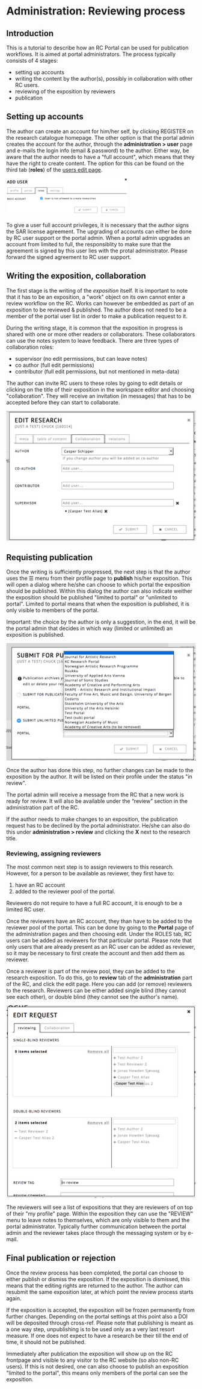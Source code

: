 # Administration: Reviewing process

## Introduction

This is a tutorial to describe how an RC Portal can be used for publication workflows. It is aimed at portal administrators.
The process typically consists of 4 stages: 

* setting up accounts
* writing the content by the author(s), possibly in collaboration with other RC users.
* reviewing of the exposition by reviewers
* publication 

## Setting up accounts

The author can create an account for him/her self, by clicking REGISTER on the research catalogue homepage. The other option is that the portal admin creates the account for the author, through the __administration > user__ page and e-mails the login info (email & password) to the author. Either way, be aware that the author needs to have a "full account", which means that they have the right to create content. The option for this can be found on the third tab (__roles__) of the [users edit page](#user-page "user edit page"). 

![edit user roles dialog](images/user-roles.png "Image showing edit user roles dialog")

To give a user full account privileges, it is necessary that the author signs the SAR license agreement. The upgrading of accounts can either be done by RC user support or the portal admin. When a portal admin upgrades an account from limited to full, the responsiblity to make sure that the agreement is signed by this user lies with the protal administrator. Please forward the signed agreement to RC user support.

## Writing the exposition, collaboration

The first stage is the writing of the *exposition* itself. It is important to note that it has to be an exposition, a "work" object on its own cannot enter a review workflow on the RC. Works can however be embedded as part of an exposition to be reviewed & published. The author does not need to be a member of the portal user list in order to make a publication request to it.

During the writing stage, it is common that the exposition in progress is shared with one or more other readers or collaborators. These collaborators can use the notes system to leave feedback. There are three types of collaboration roles:

- supervisor (no edit permissions, but can leave notes)
- co author (full edit permissions)
- contributor (full edit permissions, but not mentioned in meta-data)

The author can invite RC users to these roles by going to edit details or clicking on the title of their exposition in the workspace editor and choosing "collaboration". They will receive an invitation (in messages) that has to be accepted before they can start to collaborate.

![collaboration tab](images/collaboration.png "Image showing the collabration tab")

## Requisting publication

Once the writing is sufficiently progressed, the next step is that the author uses the ☰ menu from their profile page to __publish__ his/her exposition. This will open a dialog where he/she can choose to which portal the exposition should be published. Within this dialog the author can also indicate weither the exposition should be published "limited to portal" or "unlimited to portal". Limited to portal means that when the exposition is published, it is only visible to members of the portal.

Important: the choice by the author is only a suggestion, in the end, it will be the portal admin that  decides in which way (limited or unlimited) an exposition is published.

![publication dialog](images/submit-publication2.png "Image showing the publication tab")

Once the author has done this step, no further changes can be made to the exposition by the author. It will be listed on their profile under the status "in review". 

The portal admin will receive a message from the RC that a new work is ready for review. It will also be available under the “review” section in the administration part of the RC.

If the author needs to make changes to an exposition, the publication request has to be declined by the portal administrator. He/she can also do this under __administration > review__ and clicking the __X__ next to the research title.

### Reviewing, assigning reviewers

The most common next step is to assign reviewers to this research. However, for a person to be available as reviewer, they first have to:

1. have an RC account 
2. added to the reviewer pool of the portal.

Reviewers do not require to have a full RC account, it is enough to be a limited RC user. 

Once the reviewers have an RC account, they than have to be added to the reviewer pool of the portal. This can be done by going to the __Portal__ page of the administration pages and then choosing edit. Under the ROLES tab, RC users can be added as reviewers for that particular portal. Please note that only users that are already present as an RC user can be added as reviewer, so it may be necessary to first create the account and then add them as reviewer.

Once a reviewer is part of the review pool, they can be added to the research exposition. To do this, go to __review__ tab of the __administration__ part of the RC, and click the edit page. Here you can add (or remove) reviewers to the research. Reviewers can be either added single blind (they cannot see each other), or double blind (they cannot see the author's name).

![the edit request page, found when clicking edit icon on an exposition in review](images/edit-request.png "image showing edit request, within the review tab")

The reviewers will see a list of expositions that they are reviewers of on top of their "my profile" page. Within the exposition they can use the "REVIEW" menu to leave notes to themselves, which are only visible to them and the portal administrator. Typically further communication between the portal admin and the reviewer takes place through the messaging system or by e-mail.

## Final publication or rejection

Once the review process has been completed, the portal can choose to either publish or dismiss the exposition. If the exposition is dismissed, this means that the editing rights are returned to the author. The author can resubmit the same exposition later, at which point the review process starts again.

If the exposition is accepted, the exposition will be frozen permanently from further changes. Depending on the portal settings at this point also a DOI will be deposited through cross-ref. Please note that publishing is meant as a one way step, unpublishing is to be used only as a very last resort measure. If one does not expect to have a research be their till the end of time, it should not be published.

Immediately after publication the exposition will show up on the RC frontpage and visible to any visitor to the RC website (so also non-RC users). If this is not desired, one can also choose to publish an exposition "limited to the portal", this means only members of the portal can see the exposition.


